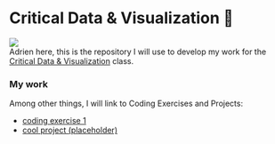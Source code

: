 # Critical Data & Visualization 🦕

![](hello.gif)<br/>Adrien here, this is the repository I will use to develop my work for the [Critical Data & Visualization](https://github.com/leoneckert/critical-data-and-visualization-spring-2021) class.  

### My work

Among other things, I will link to Coding Exercises and Projects:

- [coding exercise 1](coding-exercises/placeholder/website/index.html)
- [cool project (placeholder)](projects/placeholder)
